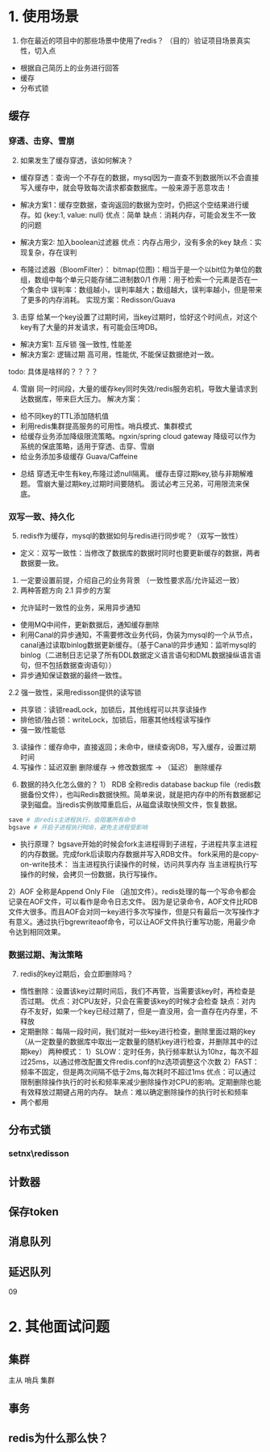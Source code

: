 # 1. 使用场景

1. 你在最近的项目中的那些场景中使用了redis？
（目的）验证项目场景真实性，切入点
- 根据自己简历上的业务进行回答
- 缓存
- 分布式锁

## 缓存
### 穿透、击穿、雪崩
2. 如果发生了缓存穿透，该如何解决？
- 缓存穿透：查询一个不存在的数据，mysql因为一直查不到数据所以不会直接写入缓存中，就会导致每次请求都查数据库。一般来源于恶意攻击！
- 解决方案1：缓存空数据，查询返回的数据为空时，仍把这个空结果进行缓存。如 {key:1, value: null}
优点：简单
缺点：消耗内存，可能会发生不一致的问题
- 解决方案2: 加入boolean过滤器
优点：内存占用少，没有多余的key
缺点：实现复杂，存在误判

- 布隆过滤器（BloomFilter）：
bitmap(位图)：相当于是一个以bit位为单位的数组，数组中每个单元只能存储二进制数0/1
作用：用于检索一个元素是否在一个集合中
误判率：数组越小，误判率越大；数组越大，误判率越小，但是带来了更多的内存消耗。
实现方案：Redisson/Guava

3. 击穿
给某一个key设置了过期时间，当key过期时，恰好这个时间点，对这个key有了大量的并发请求，有可能会压垮DB。
- 解决方案1: 互斥锁
强一致性, 性能差
- 解决方案2: 逻辑过期
高可用，性能优, 不能保证数据绝对一致。

todo: 具体是啥样的？？？？

4. 雪崩
同一时间段，大量的缓存key同时失效/redis服务宕机，导致大量请求到达数据库，带来巨大压力。
解决方案：
- 给不同key的TTL添加随机值
- 利用redis集群提高服务的可用性。哨兵模式、集群模式
- 给缓存业务添加降级限流策略。ngxin/spring cloud gateway
降级可以作为系统的保底策略，适用于穿透、击穿、雪崩
- 给业务添加多级缓存 Guava/Caffeine

* 总结
穿透无中生有key,布隆过滤null隔离。
缓存击穿过期key,锁与非期解难题。
雪崩大量过期key,过期时间要随机。
面试必考三兄弟，可用限流来保底。

### 双写一致、持久化
5. redis作为缓存，mysql的数据如何与redis进行同步呢？（双写一致性）
* 定义：双写一致性：当修改了数据库的数据时同时也要更新缓存的数据，两者数据要一致。
1) 一定要设置前提，介绍自己的业务背景 （一致性要求高/允许延迟一致）
2) 两种答题方向
2.1 异步的方案
- 允许延时一致性的业务，采用异步通知
* 使用MQ中间件，更新数据后，通知缓存删除
* 利用Canal的异步通知，不需要修改业务代码，伪装为mysql的一个从节点，canal通过读取binlog数据更新缓存。（基于Canal的异步通知：监听mysql的binlog（二进制日志记录了所有DDL数据定义语言语句和DML数据操纵语言语句，但不包括数据查询语句））
* 异步通知保证数据的最终一致性。

2.2 强一致性，采用redisson提供的读写锁
- 共享锁：读锁readLock，加锁后，其他线程可以共享读操作
- 排他锁/独占锁：writeLock，加锁后，阻塞其他线程读写操作
- 强一致/性能低

3) 读操作：缓存命中，直接返回；未命中，继续查询DB，写入缓存，设置过期时间
4) 写操作：延迟双删
删除缓存 -> 修改数据库 -> （延迟） 删除缓存

6. 数据的持久化怎么做的？
1） RDB
全称redis database backup file（redis数据备份文件），也叫Redis数据快照。简单来说，就是把内存中的所有数据都记录到磁盘。当redis实例故障重启后，从磁盘读取快照文件，恢复数据。
```bash
save # 由redis主进程执行，会阻塞所有命令
bgsave # 开启子进程执行RDB，避免主进程受影响
```
* 执行原理？
bgsave开始的时候会fork主进程得到子进程，子进程共享主进程的内存数据。完成fork后读取内存数据并写入RDB文件。
fork采用的是copy-on-write技术：
当主进程执行读操作的时候，访问共享内存
当主进程执行写操作的时候，会拷贝一份数据，执行写操作。

2）AOF
全称是Append Only File （追加文件）。redis处理的每一个写命令都会记录在AOF文件，可以看作是命令日志文件。
因为是记录命令，AOF文件比RDB文件大很多。而且AOF会对同一key进行多次写操作，但是只有最后一次写操作才有意义。通过执行bgrewriteaof命令，可以让AOF文件执行重写功能，用最少命令达到相同效果。

### 数据过期、淘汰策略
7. redis的key过期后，会立即删除吗？
* 惰性删除：设置该key过期时间后，我们不再管，当需要该key时，再检查是否过期。
优点：对CPU友好，只会在需要该key的时候才会检查
缺点：对内存不友好，如果一个key已经过期了，但是一直没用，会一直存在内存里，不释放
* 定期删除：每隔一段时间，我们就对一些key进行检查，删除里面过期的key （从一定数量的数据库中取出一定数量的随机key进行检查，并删除其中的过期key）
两种模式：
1）SLOW：定时任务，执行频率默认为10hz，每次不超过25ms，以通过修改配置文件redis.conf的hz选项调整这个次数
2）FAST：频率不固定，但是两次间隔不低于2ms,每次耗时不超过1ms
优点：可以通过限制删除操作执行的时长和频率来减少删除操作对CPU的影响。定期删除也能有效释放过期键占用的内存。
缺点：难以确定删除操作的执行时长和频率
* 两个都用
## 分布式锁
### setnx\redisson
## 计数器

## 保存token
## 消息队列
## 延迟队列
09
# 2. 其他面试问题
## 集群
主从
哨兵
集群
## 事务
## redis为什么那么快？
